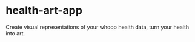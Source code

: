 # health-art-app
Create visual representations of your whoop health data, turn your health into art.
